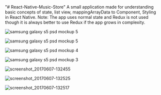 "# React-Native-Music-Store" 
A small application made for understanding basic concepts of state, list view, mappingArrayData to Component, Styling in React Native. Note: The app uses normal state and Redux is not used though it is always better to use Redux if the app grows in complexity.

![samsung galaxy s5 psd mockup 5](https://user-images.githubusercontent.com/14818804/26925222-89f31652-4c7b-11e7-89ce-3bd0c317119a.png)





![samsung galaxy s5 psd mockup 5](https://user-images.githubusercontent.com/14818804/26925222-89f31652-4c7b-11e7-89ce-3bd0c317119a.png)





![samsung galaxy s5 psd mockup 4](https://user-images.githubusercontent.com/14818804/26925233-94961cc6-4c7b-11e7-8463-d82bc7c521b4.png)






![samsung galaxy s5 psd mockup 3](https://user-images.githubusercontent.com/14818804/26925234-96d84298-4c7b-11e7-86be-599d6053369e.png)





![screenshot_20170607-132455](https://user-images.githubusercontent.com/14818804/26925237-99be0ff6-4c7b-11e7-95c7-adfe997c4fcc.png)






![screenshot_20170607-132525](https://user-images.githubusercontent.com/14818804/26925240-9d5f5be2-4c7b-11e7-8113-2c6b040824ca.png)








![screenshot_20170607-132517](https://user-images.githubusercontent.com/14818804/26925246-a04169d6-4c7b-11e7-9848-8a9120f3541a.png)




